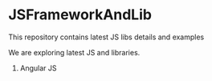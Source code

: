 JSFrameworkAndLib
=================

This repository contains latest JS libs details and examples

We are exploring latest JS and libraries.

1. Angular JS
